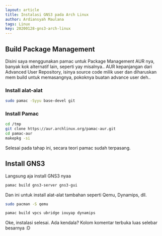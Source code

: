```yaml
---
layout: article
title: Instalasi GNS3 pada Arch Linux
author: Ardiansyah Maulana
tags: Linux
key: 20200128-gns3-arch-linux
---
```


## Build Package Management
Disini saya menggunakan pamac untuk Package Management AUR nya, banyak kok alternatif lain, seperti yay misalnya.. AUR kepanjangan dari Advanced User Repository, isinya source code milik user dan diharuskan mem build untuk memasangnya, pokoknya buatan advance user deh..
### Install alat-alat
```bash
sudo pamac -Syyu base-devel git
```
### Install Pamac
```bash
cd /tmp
git clone https://aur.archlinux.org/pamac-aur.git
cd pamac-aur
makepkg -si
```
Selesai pada tahap ini, secara teori pamac sudah terpasang.

## Install GNS3
Langsung aja install GNS3 nyaa
```bash
pamac build gns3-server gns3-gui
```
Dan ini untuk install alat-alat tambahan seperti Qemu, Dynamips, dll.
```bash
sudo pacman -S qemu
```
```bash
pamac build vpcs ubridge iouyap dynamips
```
Oke, instalasi selesai. Ada kendala? Kolom komentar terbuka luas selebar besarnya :D
